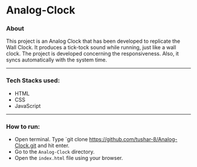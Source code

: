 # Analog-Clock

### About
This project is an Analog Clock that has been developed to replicate the Wall Clock.
It produces a tick-tock sound while running, just like a wall clock. The project is developed concerning the responsiveness.
Also, it syncs automatically with the system time.
___
### Tech Stacks used:
- HTML
- CSS
- JavaScript
___
### How to run:
- Open terminal. Type `git clone https://github.com/tushar-8/Analog-Clock.git and hit enter.
- Go to the `Analog-Clock` directory.
- Open the `index.html` file using your browser.


